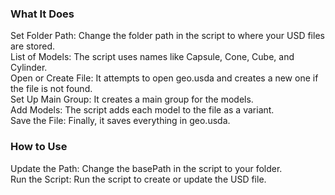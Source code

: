 ### What It Does<br/>
Set Folder Path: Change the folder path in the script to where your USD files are stored.<br/>
List of Models: The script uses names like Capsule, Cone, Cube, and Cylinder.<br/>
Open or Create File: It attempts to open geo.usda and creates a new one if the file is not found.<br/>
Set Up Main Group: It creates a main group for the models.<br/>
Add Models: The script adds each model to the file as a variant.<br/>
Save the File: Finally, it saves everything in geo.usda.<br/>

### How to Use<br/>
Update the Path: Change the basePath in the script to your folder.<br/>
Run the Script: Run the script to create or update the USD file.<br/>
